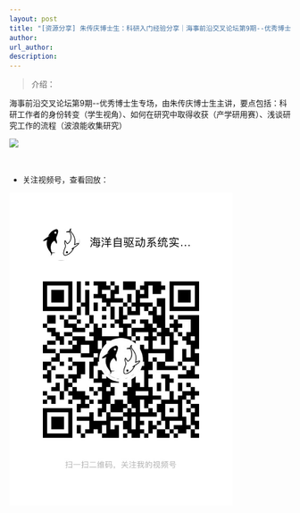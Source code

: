```yaml
---
layout: post
title: "[资源分享] 朱传庆博士生：科研入门经验分享｜海事前沿交叉论坛第9期--优秀博士生专场"
author: 
url_author: 
description: 
---
```


> 介绍：

海事前沿交叉论坛第9期--优秀博士生专场，由朱传庆博士生主讲，要点包括：科研工作者的身份转变（学生视角）、如何在研究中取得收获（产学研用赛）、浅谈研究工作的流程（波浪能收集研究）

<img src="https://cdn.jsdelivr.net/gh/MSPSLab/lab_images/blogs/sl_9.png" style="margin: 0 auto;width: 400px;margin-bottom: 30px;">

- 关注视频号，查看回放：

<img src="/videos/archive/code.png" style="margin: 0 auto;width: 400px;margin-bottom: 30px;">
